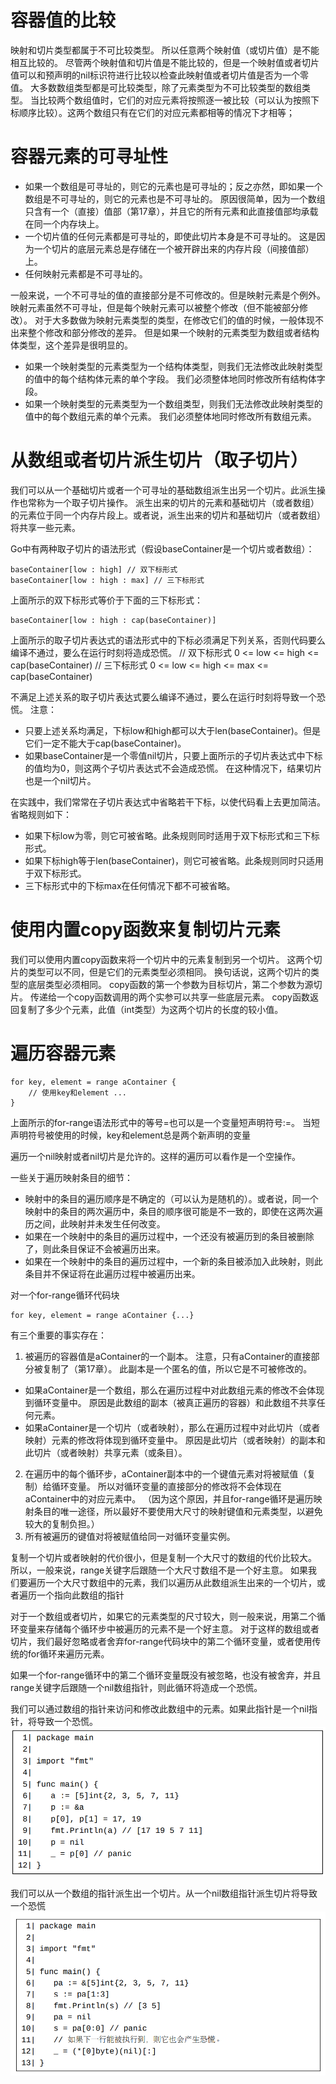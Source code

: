 # 容器值的比较

映射和切片类型都属于不可比较类型。 所以任意两个映射值（或切片值）是不能相互比较的。
尽管两个映射值和切片值是不能比较的，但是一个映射值或者切片值可以和预声明的nil标识符进行比较以检查此映射值或者切片值是否为一个零值。
大多数数组类型都是可比较类型，除了元素类型为不可比较类型的数组类型。
当比较两个数组值时，它们的对应元素将按照逐一被比较（可以认为按照下标顺序比较）。这两个数组只有在它们的对应元素都相等的情况下才相等；

# 容器元素的可寻址性
- 如果一个数组是可寻址的，则它的元素也是可寻址的；反之亦然，即如果一个数组是不可寻址的，则它的元素也是不可寻址的。 原因很简单，因为一个数组只含有一个（直接）值部（第17章），并且它的所有元素和此直接值部均承载在同一个内存块上。
- 一个切片值的任何元素都是可寻址的，即使此切片本身是不可寻址的。 这是因为一个切片的底层元素总是存储在一个被开辟出来的内存片段（间接值部）上。
- 任何映射元素都是不可寻址的。

一般来说，一个不可寻址的值的直接部分是不可修改的。但是映射元素是个例外。映射元素虽然不可寻址，但是每个映射元素可以被整个修改（但不能被部分修改）。 对于大多数做为映射元素类型的类型，在修改它们的值的时候，一般体现不出来整个修改和部分修改的差异。 但是如果一个映射的元素类型为数组或者结构体类型，这个差异是很明显的。
- 如果一个映射类型的元素类型为一个结构体类型，则我们无法修改此映射类型的值中的每个结构体元素的单个字段。 我们必须整体地同时修改所有结构体字段。
- 如果一个映射类型的元素类型为一个数组类型，则我们无法修改此映射类型的值中的每个数组元素的单个元素。 我们必须整体地同时修改所有数组元素。

# 从数组或者切片派生切片（取子切片）
我们可以从一个基础切片或者一个可寻址的基础数组派生出另一个切片。此派生操作也常称为一个取子切片操作。 派生出来的切片的元素和基础切片（或者数组）的元素位于同一个内存片段上。或者说，派生出来的切片和基础切片（或者数组）将共享一些元素。

Go中有两种取子切片的语法形式（假设baseContainer是一个切片或者数组）：

    baseContainer[low : high] // 双下标形式
    baseContainer[low : high : max] // 三下标形式
上面所示的双下标形式等价于下面的三下标形式：

    baseContainer[low : high : cap(baseContainer)]

上面所示的取子切片表达式的语法形式中的下标必须满足下列关系，否则代码要么编译不通过，要么在运行时刻将造成恐慌。
    // 双下标形式
    0 <= low <= high <= cap(baseContainer)
    // 三下标形式
    0 <= low <= high <= max <= cap(baseContainer)

不满足上述关系的取子切片表达式要么编译不通过，要么在运行时刻将导致一个恐慌。
注意：
- 只要上述关系均满足，下标low和high都可以大于len(baseContainer)。但是它们一定不能大于cap(baseContainer)。
- 如果baseContainer是一个零值nil切片，只要上面所示的子切片表达式中下标的值均为0，则这两个子切片表达式不会造成恐慌。 在这种情况下，结果切片也是一个nil切片。

在实践中，我们常常在子切片表达式中省略若干下标，以使代码看上去更加简洁。省略规则如下：
- 如果下标low为零，则它可被省略。此条规则同时适用于双下标形式和三下标形式。
- 如果下标high等于len(baseContainer)，则它可被省略。此条规则同时只适用于双下标形式。
- 三下标形式中的下标max在任何情况下都不可被省略。

# 使用内置copy函数来复制切片元素

我们可以使用内置copy函数来将一个切片中的元素复制到另一个切片。 这两个切片的类型可以不同，但是它们的元素类型必须相同。 换句话说，这两个切片的类型的底层类型必须相同。 copy函数的第一个参数为目标切片，第二个参数为源切片。 传递给一个copy函数调用的两个实参可以共享一些底层元素。 copy函数返回复制了多少个元素，此值（int类型）为这两个切片的长度的较小值。

# 遍历容器元素

    for key, element = range aContainer {
        // 使用key和element ...
    }
上面所示的for-range语法形式中的等号=也可以是一个变量短声明符号:=。 当短声明符号被使用的时候，key和element总是两个新声明的变量

遍历一个nil映射或者nil切片是允许的。这样的遍历可以看作是一个空操作。

一些关于遍历映射条目的细节：
- 映射中的条目的遍历顺序是不确定的（可以认为是随机的）。或者说，同一个映射中的条目的两次遍历中，条目的顺序很可能是不一致的，即使在这两次遍历之间，此映射并未发生任何改变。
- 如果在一个映射中的条目的遍历过程中，一个还没有被遍历到的条目被删除了，则此条目保证不会被遍历出来。
- 如果在一个映射中的条目的遍历过程中，一个新的条目被添加入此映射，则此条目并不保证将在此遍历过程中被遍历出来。

对一个for-range循环代码块

    for key, element = range aContainer {...}

有三个重要的事实存在：
1. 被遍历的容器值是aContainer的一个副本。 注意，只有aContainer的直接部分被复制了（第17章）。 此副本是一个匿名的值，所以它是不可被修改的。
- 如果aContainer是一个数组，那么在遍历过程中对此数组元素的修改不会体现到循环变量中。 原因是此数组的副本（被真正遍历的容器）和此数组不共享任何元素。
- 如果aContainer是一个切片（或者映射），那么在遍历过程中对此切片（或者映射）元素的修改将体现到循环变量中。 原因是此切片（或者映射）的副本和此切片（或者映射）共享元素（或条目）。
2. 在遍历中的每个循环步，aContainer副本中的一个键值元素对将被赋值（复制）给循环变量。 所以对循环变量的直接部分的修改将不会体现在aContainer中的对应元素中。 （因为这个原因，并且for-range循环是遍历映射条目的唯一途径，所以最好不要使用大尺寸的映射键值和元素类型，以避免较大的复制负担。）
3. 所有被遍历的键值对将被赋值给同一对循环变量实例。

复制一个切片或者映射的代价很小，但是复制一个大尺寸的数组的代价比较大。 所以，一般来说，range关键字后跟随一个大尺寸数组不是一个好主意。 如果我们要遍历一个大尺寸数组中的元素，我们以遍历从此数组派生出来的一个切片，或者遍历一个指向此数组的指针

对于一个数组或者切片，如果它的元素类型的尺寸较大，则一般来说，用第二个循环变量来存储每个循环步中被遍历的元素不是一个好主意。 对于这样的数组或者切片，我们最好忽略或者舍弃for-range代码块中的第二个循环变量，或者使用传统的for循环来遍历元素。

如果一个for-range循环中的第二个循环变量既没有被忽略，也没有被舍弃，并且range关键字后跟随一个nil数组指针，则此循环将造成一个恐慌。 

我们可以通过数组的指针来访问和修改此数组中的元素。如果此指针是一个nil指针，将导致一个恐慌。
![](images/18-3.png)

我们可以从一个数组的指针派生出一个切片。从一个nil数组指针派生切片将导致一个恐慌
![](images/18-4.png)
